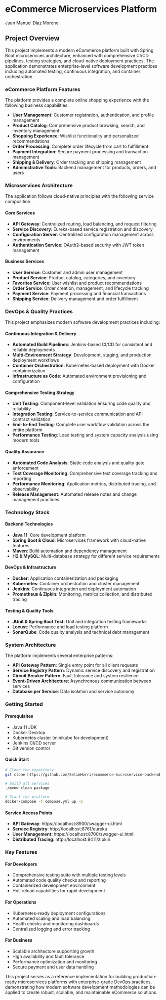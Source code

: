 # eCommerce Microservices Platform

Juan Manuel Díaz Moreno

## Project Overview

This project implements a modern eCommerce platform built with Spring Boot microservices architecture, enhanced with comprehensive CI/CD pipelines, testing strategies, and cloud-native deployment practices. The application demonstrates enterprise-level software development practices including automated testing, continuous integration, and container orchestration.

### eCommerce Platform Features

The platform provides a complete online shopping experience with the following business capabilities:

- **User Management**: Customer registration, authentication, and profile management
- **Product Catalog**: Comprehensive product browsing, search, and inventory management
- **Shopping Experience**: Wishlist functionality and personalized recommendations
- **Order Processing**: Complete order lifecycle from cart to fulfillment
- **Payment Integration**: Secure payment processing and transaction management
- **Shipping & Delivery**: Order tracking and shipping management
- **Administrative Tools**: Backend management for products, orders, and users

### Microservices Architecture

The application follows cloud-native principles with the following service composition:

#### Core Services
- **API Gateway**: Centralized routing, load balancing, and request filtering
- **Service Discovery**: Eureka-based service registration and discovery
- **Configuration Server**: Centralized configuration management across environments
- **Authentication Service**: OAuth2-based security with JWT token management

#### Business Services
- **User Service**: Customer and admin user management
- **Product Service**: Product catalog, categories, and inventory
- **Favorites Service**: User wishlist and product recommendations
- **Order Service**: Order creation, management, and lifecycle tracking
- **Payment Service**: Payment processing and financial transactions
- **Shipping Service**: Delivery management and order fulfillment

### DevOps & Quality Practices

This project emphasizes modern software development practices including:

#### Continuous Integration & Delivery
- **Automated Build Pipelines**: Jenkins-based CI/CD for consistent and reliable deployments
- **Multi-Environment Strategy**: Development, staging, and production deployment workflows
- **Container Orchestration**: Kubernetes-based deployment with Docker containerization
- **Infrastructure as Code**: Automated environment provisioning and configuration

#### Comprehensive Testing Strategy
- **Unit Testing**: Component-level validation ensuring code quality and reliability
- **Integration Testing**: Service-to-service communication and API contract validation
- **End-to-End Testing**: Complete user workflow validation across the entire platform
- **Performance Testing**: Load testing and system capacity analysis using modern tools

#### Quality Assurance
- **Automated Code Analysis**: Static code analysis and quality gate enforcement
- **Test Coverage Monitoring**: Comprehensive test coverage tracking and reporting
- **Performance Monitoring**: Application metrics, distributed tracing, and observability
- **Release Management**: Automated release notes and change management practices

### Technology Stack

#### Backend Technologies
- **Java 11**: Core development platform
- **Spring Boot & Cloud**: Microservices framework with cloud-native features
- **Maven**: Build automation and dependency management
- **H2 & MySQL**: Multi-database strategy for different service requirements

#### DevOps & Infrastructure
- **Docker**: Application containerization and packaging
- **Kubernetes**: Container orchestration and cluster management
- **Jenkins**: Continuous integration and deployment automation
- **Prometheus & Zipkin**: Monitoring, metrics collection, and distributed tracing

#### Testing & Quality Tools
- **JUnit & Spring Boot Test**: Unit and integration testing frameworks
- **Locust**: Performance and load testing platform
- **SonarQube**: Code quality analysis and technical debt management

### System Architecture

The platform implements several enterprise patterns:

- **API Gateway Pattern**: Single entry point for all client requests
- **Service Registry Pattern**: Dynamic service discovery and registration
- **Circuit Breaker Pattern**: Fault tolerance and system resilience
- **Event-Driven Architecture**: Asynchronous communication between services
- **Database per Service**: Data isolation and service autonomy

### Getting Started

#### Prerequisites
- Java 11 JDK
- Docker Desktop
- Kubernetes cluster (minikube for development)
- Jenkins CI/CD server
- Git version control

#### Quick Start
```bash
# Clone the repository
git clone https://github.com/SelimHorri/ecommerce-microservice-backend-app.git

# Build all services
./mvnw clean package

# Start the platform
docker-compose -f compose.yml up -d
```

#### Service Access Points
- **API Gateway**: https://localhost:8900/swagger-ui.html
- **Service Registry**: http://localhost:8761/eureka
- **User Management**: https://localhost:8700/swagger-ui.html
- **Distributed Tracing**: http://localhost:9411/zipkin

### Key Features

#### For Developers
- Comprehensive testing suite with multiple testing levels
- Automated code quality checks and reporting
- Containerized development environment
- Hot-reload capabilities for rapid development

#### For Operations
- Kubernetes-ready deployment configurations
- Automated scaling and load balancing
- Health checks and monitoring dashboards
- Centralized logging and error tracking

#### For Business
- Scalable architecture supporting growth
- High availability and fault tolerance
- Performance optimization and monitoring
- Secure payment and user data handling

This project serves as a reference implementation for building production-ready microservices platforms with enterprise-grade DevOps practices, demonstrating how modern software development methodologies can be applied to create robust, scalable, and maintainable eCommerce solutions.
